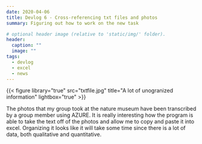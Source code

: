 ```yaml
---
date: 2020-04-06
title: Devlog 6 - Cross-referencing txt files and photos  
summary: Figuring out how to work on the new task

# optional header image (relative to 'static/img/' folder).
header:
  caption: ""
  image: ""
tags:
  - devlog
  - excel
  - news
---
```


{{< figure library="true" src="txtfile.jpg" title="A lot of unogranized information" lightbox="true" >}}

The photos that my group took at the nature museum have been transcribed by a group member using AZURE. It is really interesting how the program is able to take the text off of the photos and allow me to copy and paste it into excel. Organizing it looks like it will take some time since there is a lot of data, both qualitative and quantitative. 
